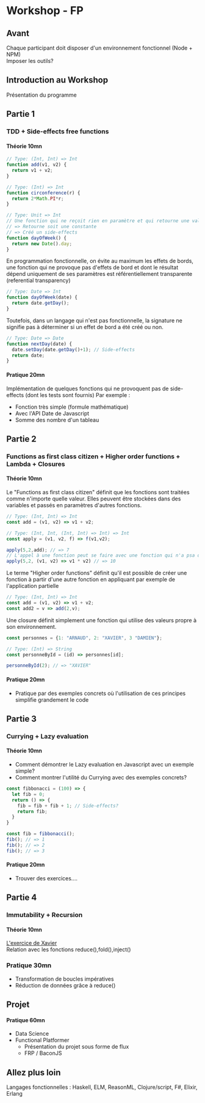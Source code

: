 # Workshop - FP

## Avant
Chaque participant doit disposer d'un environnement fonctionnel (Node + NPM)  
Imposer les outils?

## Introduction au Workshop
Présentation du programme

## Partie 1
### TDD + Side-effects free functions

#### Théorie 10mn

```javascript
// Type: (Int, Int) => Int
function add(v1, v2) {
  return v1 + v2;
}
```

```javascript
// Type: (Int) => Int
function circonference(r) {
  return 2*Math.PI*r;
}
```

```javascript
// Type: Unit => Int
// Une fonction qui ne reçoit rien en paramètre et qui retourne une valeur
// => Retourne soit une constante
// => Créé un side-effects
function dayOfWeek() {
  return new Date().day;
}
```

En programmation fonctionnelle, on évite au maximum les effets de bords, une fonction qui ne provoque pas d'effets de bord et dont le résultat dépend uniquement de ses paramètres est référentiellement transparente (referential transparency)

```javascript
// Type: Date => Int
function dayOfWeek(date) {
  return date.getDay();
}
```

Toutefois, dans un langage qui n'est pas fonctionnelle, la signature ne signifie pas à
déterminer si un effet de bord a été créé ou non.

```javascript
// Type: Date => Date
function nextDay(date) {
  date.setDay(date.getDay()+1); // Side-effects
  return date;
}
```

#### Pratique 20mn

Implémentation de quelques fonctions qui ne provoquent pas de side-effects (dont les tests sont fournis)
Par exemple :
- Fonction très simple (formule mathématique)
- Avec l'API Date de Javascript
- Somme des nombre d'un tableau

## Partie 2
### Functions as first class citizen + Higher order functions + Lambda + Closures
#### Théorie 10mn

Le "Functions as first class citizen" définit
que les fonctions sont traitées comme n'importe quelle valeur. Elles peuvent être stockées dans des variables et passés en paramètres d'autres fonctions.

```javascript
// Type: (Int, Int) => Int
const add = (v1, v2) => v1 + v2;

// Type: (Int, Int, (Int, Int) => Int) => Int
const apply = (v1, v2, f) => f(v1,v2);

apply(5,2,add); // => 7
// L'appel à une fonction peut se faire avec une fonction qui n'a psa de nom => lambda
apply(5,2, (v1, v2) => v1 * v2) // => 10
```

Le terme "Higher order functions" définit qu'il est possible de créer une fonction à partir d'une autre fonction en appliquant par exemple de l'application partielle

```javascript
// Type: (Int, Int) => Int
const add = (v1, v2) => v1 + v2;
const add2 = v => add(2,v);
```

Une closure définit simplement une fonction qui utilise des valeurs propre à son environnement.

```javascript
const personnes = {1: "ARNAUD", 2: "XAVIER", 3 "DAMIEN"};

// Type: (Int) => String
const personneById = (id) => personnes[id];

personneById(2); // => "XAVIER"
```

#### Pratique 20mn
- Pratique par des exemples concrets où l'utilisation de ces principes simplifie  grandement le code

## Partie 3
### Currying + Lazy evaluation
#### Théorie 10mn

- Comment démontrer le Lazy evaluation en Javascript avec un exemple simple?
- Comment montrer l'utilité du Currying avec des exemples concrets?

```javascript
const fibbonacci = (100) => {
  let fib = 0;
  return () => {
    fib = fib + fib + 1; // Side-effects?
    return fib;
  }
}

const fib = fibbonacci();
fib(); // => 1
fib(); // => 2
fib(); // => 3
```

#### Pratique 20mn

- Trouver des exercices....

## Partie 4
### Immutability + Recursion
#### Théorie 10mn
 [L'exercice de Xavier](https://playcode.io/302769?tabs=console&script.js&output)  
 Relation avec les fonctions reduce(),fold(),inject()

### Pratique 30mn
- Transformation de boucles impératives
- Réduction de données grâce à reduce()

## Projet
#### Pratique 60mn
- Data Science
- Functional Platformer
  - Présentation du projet sous forme de flux
  - FRP / BaconJS

## Allez plus loin

Langages fonctionnelles : Haskell, ELM, ReasonML, Clojure/script, F#, Elixir, Erlang
